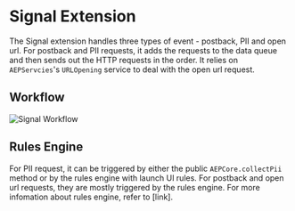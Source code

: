 # Signal Extension

The Signal extension handles three types of event - postback, PII and open url. For postback and PII requests, it adds the requests to the data queue and then sends out the HTTP requests in the order. It relies on `AEPServcies`'s `URLOpening` service to deal with the open url request.

## Workflow

![Signal Workflow](https://lucid.app/publicSegments/view/f88e1486-28b6-4f41-988d-0bb8b13a64c2/image.png)



## Rules Engine
For PII request, it can be triggered by either the public `AEPCore.collectPii` method or by the rules engine with launch UI rules. For postback and open url requests, they are mostly triggered by the rules engine.
For more infomation about rules engine, refer to [link].
